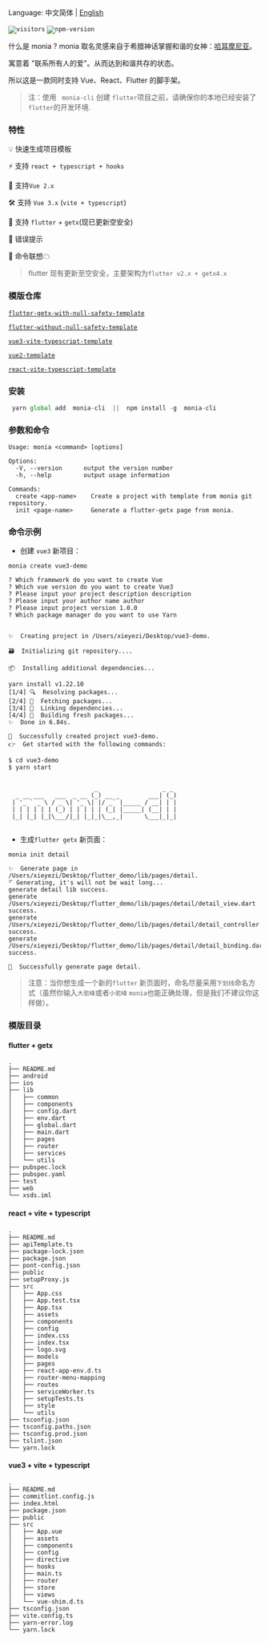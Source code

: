 
Language: 中文简体 | [English](README-EN.md)


<code>![visitors](https://visitor-badge.glitch.me/badge?page_id=xieyezi.monia-cli)</code>
<code>![npm-version](https://img.shields.io/npm/v/monia-cli)</code>


什么是 monia ? monia 取名灵感来自于希腊神话掌握和谐的女神：[哈耳摩尼亚](https://zh.wikipedia.org/wiki/%E5%93%88%E8%80%B3%E6%91%A9%E5%B0%BC%E4%BA%9E_(%E5%B8%8C%E8%87%98%E7%A5%9E%E8%A9%B1))。

寓意着 "联系所有人的爱"。从而达到和谐共存的状态。

所以这是一款同时支持 Vue、React、Flutter 的脚手架。

> 注：使用 ` monia-cli` 创建 `flutter`项目之前，请确保你的本地已经安装了`flutter`的开发环境.
### 特性
  💡 快速生成项目模板   

  ⚡️  支持 `react + typescript + hooks`

  🌈 支持`Vue 2.x`    

  🛠️ 支持 `Vue 3.x` (`vite + typescript`)         

  🔩 支持 `flutter` + `getx`(现已更新空安全)        

  🌟 错误提示       
 
  🔗 命令联想☁         


> flutter 现有更新至空安全，主要架构为`flutter v2.x + getx4.x`

### 模版仓库


<code>[flutter-getx-with-null-safety-template](https://github.com/xieyezi/flutter-getx-template)</code>

<code>[flutter-without-null-safety-template](https://github.com/xieyezi/flutter-template)</code>

<code>[vue3-vite-typescript-template](https://github.com/xieyezi/vue-vite-template)</code>

<code>[vue2-template](https://github.com/xieyezi/vue-template)</code>

<code>[react-vite-typescript-template](https://github.com/xieyezi/react-template)</code>

### 安装

 ```js
  yarn global add  monia-cli  ||  npm install -g  monia-cli
 ```

### 参数和命令 

```
Usage: monia <command> [options]

Options:
  -V, --version      output the version number
  -h, --help         output usage information

Commands:
  create <app-name>    Create a project with template from monia git repository.
  init <page-name>     Generate a flutter-getx page from monia.
```


### 命令示例

- 创建 `vue3` 新项目：

```shell
monia create vue3-demo
```

```
? Which framework do you want to create Vue
? Which vue version do you want to create Vue3
? Please input your project description description
? Please input your author name author
? Please input project version 1.0.0
? Which package manager do you want to use Yarn


✨  Creating project in /Users/xieyezi/Desktop/vue3-demo.

🗃  Initializing git repository....

📦  Installing additional dependencies...

yarn install v1.22.10
[1/4] 🔍  Resolving packages...
[2/4] 🚚  Fetching packages...
[3/4] 🔗  Linking dependencies...
[4/4] 🔨  Building fresh packages...
✨  Done in 6.84s.

🎉  Successfully created project vue3-demo.
👉  Get started with the following commands:

$ cd vue3-demo
$ yarn start


                        _                  _ _ 
  _ __ ___   ___  _ __ (_) __ _        ___| (_)
 | '_ ` _ \ / _ \| '_ \| |/ _` |_____ / __| | |
 | | | | | | (_) | | | | | (_| |_____| (__| | |
 |_| |_| |_|\___/|_| |_|_|\__,_|      \___|_|_|
                                               

```

- 生成`flutter getx` 新页面：

```shell
monia init detail
```

```
✨  Generate page in /Users/xieyezi/Desktop/flutter_demo/lib/pages/detail.
⠋ Generating, it's will not be wait long...
generate detail lib success.
generate /Users/xieyezi/Desktop/flutter_demo/lib/pages/detail/detail_view.dart success.
generate /Users/xieyezi/Desktop/flutter_demo/lib/pages/detail/detail_controller.dart success.
generate /Users/xieyezi/Desktop/flutter_demo/lib/pages/detail/detail_binding.dart success.

🎉  Successfully generate page detail.
```
> 注意：当你想生成一个新的`flutter` 新页面时，命名尽量采用`下划线`命名方式（虽然你输入`大驼峰`或者`小驼峰` `monia`也能正确处理，但是我们不建议你这样做）。

### 模版目录

#### flutter + getx

```
.
├── README.md
├── android
├── ios
├── lib
│   ├── common
│   ├── components
│   ├── config.dart
│   ├── env.dart
│   ├── global.dart
│   ├── main.dart
│   ├── pages
│   ├── router
│   ├── services
│   └── utils
├── pubspec.lock
├── pubspec.yaml
├── test
├── web
└── xsds.iml

```
#### react + vite + typescript
```
.
├── README.md
├── apiTemplate.ts
├── package-lock.json
├── package.json
├── pont-config.json
├── public
├── setupProxy.js
├── src
│   ├── App.css
│   ├── App.test.tsx
│   ├── App.tsx
│   ├── assets
│   ├── components
│   ├── config
│   ├── index.css
│   ├── index.tsx
│   ├── logo.svg
│   ├── models
│   ├── pages
│   ├── react-app-env.d.ts
│   ├── router-menu-mapping
│   ├── routes
│   ├── serviceWorker.ts
│   ├── setupTests.ts
│   ├── style
│   └── utils
├── tsconfig.json
├── tsconfig.paths.json
├── tsconfig.prod.json
├── tslint.json
└── yarn.lock
```

#### vue3 + vite + typescript 

```
.
├── README.md
├── commitlint.config.js
├── index.html
├── package.json
├── public
├── src
│   ├── App.vue
│   ├── assets
│   ├── components
│   ├── config
│   ├── directive
│   ├── hooks
│   ├── main.ts
│   ├── router
│   ├── store
│   ├── views
│   └── vue-shim.d.ts
├── tsconfig.json
├── vite.config.ts
├── yarn-error.log
└── yarn.lock

```